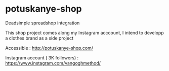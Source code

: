 # potuskanye-shop
Deadsimple spreadshop integration

This shop project comes along my Instagram acccount, I intend to developp a clothes brand as a side project

Accessible : http://potuskanye-shop.com/ 

Instagram account ( 3K followers) : https://www.instagram.com/vangoghmethod/ 
